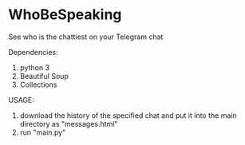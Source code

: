 # WhoBeSpeaking


See who is the chattiest on your Telegram chat

Dependencies:
1. python 3
2. Beautiful Soup
3. Collections

USAGE:
1. download the history of the specified chat and put it into the main directory as "messages.html"
2. run "main.py"